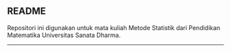 ## README

Repositori ini digunakan untuk mata kuliah Metode Statistik dari Pendidikan Matematika Universitas Sanata Dharma.

------------------------------------------------------------------------
